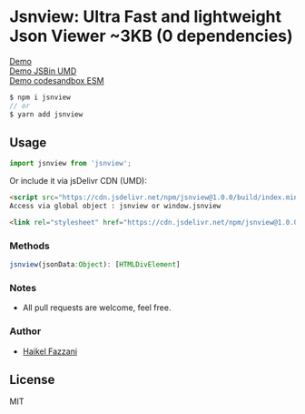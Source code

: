 # Jsnview: Ultra Fast and lightweight Json Viewer ~3KB (0 dependencies)

[Demo](https://json-v.netlify.app/public/)  
[Demo JSBin UMD](https://jsbin.com/bovizupahi/1/edit)  
[Demo codesandbox ESM](https://codesandbox.io/s/serverless-sound-igd1h)

```js
$ npm i jsnview
// or
$ yarn add jsnview
```

## Usage
```js
import jsnview from 'jsnview';
```

Or include it via jsDelivr CDN (UMD):
```html
<script src="https://cdn.jsdelivr.net/npm/jsnview@1.0.0/build/index.min.js"></script>
Access via global object : jsnview or window.jsnview

<link rel="stylesheet" href="https://cdn.jsdelivr.net/npm/jsnview@1.0.0/build/index.css" />
```

### Methods
```js
jsnview(jsonData:Object): [HTMLDivElement]
```

### Notes
- All pull requests are welcome, feel free.

### Author
- [Haikel Fazzani](https://github.com/haikelfazzani)

## License
MIT